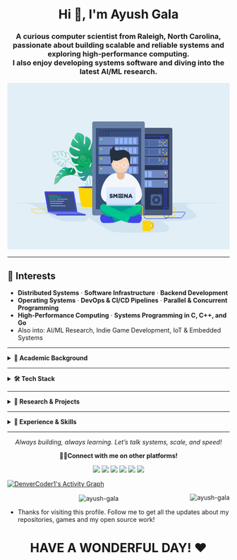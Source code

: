 <h1 align="center">Hi 👋, I'm Ayush Gala</h1>

<h3 align="center">
  A curious computer scientist from Raleigh, North Carolina,<br>
  passionate about building scalable and reliable systems and exploring high-performance computing.<br>
  I also enjoy developing systems software and diving into the latest AI/ML research.
</h3>

<p align="center">
  <img src="readmegif.gif" width="800" alt="animation">
</p>

---

## 🔭 Interests
- **Distributed Systems** · **Software Infrastructure** · **Backend Development**
- **Operating Systems** · **DevOps & CI/CD Pipelines** · **Parallel & Concurrent Programming**
- **High-Performance Computing** · **Systems Programming in C, C++, and Go**
- Also into: AI/ML Research, Indie Game Development, IoT & Embedded Systems

---

<details>
  <summary><strong>📘 Academic Background</strong></summary>

### 🎓 Graduate Coursework
- **Core:** Operating Systems, Parallel Computer Architecture, Parallel Systems, Software Engineering  
- **AI/ML:** Automated Learning & Data Analysis, Advanced Neural Networks  

### 🎓 Undergraduate Coursework
- **Core:** Data Structures & Algorithms, Databases, Computer Networks & Security, System Programming & OS, Microprocessors  
- **Electives:** High-Performance Computing, Cybersecurity, IoT, Pattern Recognition  
- **Honors:** Artificial Intelligence, Machine Learning, Deep Learning, Fuzzy Logic  
- **Math:** Discrete Mathematics, Calculus I & II, Computer Logic  

</details>

---

<details>
  <summary><strong>🛠️ Tech Stack</strong></summary>

### 🔧 Systems, HPC, & AI
- **Languages:** C, C++, Go, Python, Rust, Assembly (x86)
- **Parallelism:** CUDA, OpenMP, MPI, Slurm
- **ML Frameworks:** TensorFlow, PyTorch, Keras, Scikit-learn, DeepFilterNet3

### 🌐 Web & DevOps
- **Languages:** Java, Javascript, TypeScript, HTML/CSS, SQL, PHP
- **Frameworks:** Svelte, React.js, Express.js, Next.js, Electron.js, REST API
- **DevOps Tools:** Git, Linux, Docker, Kubernetes, Jenkins, AWS

### 🕹️ Indie Game Dev & Creative Tools
- **Languages:** C#, Lua, Python
- **Tools:** Unity, LÖVE2D, Blender, Tiled, Adobe Photoshop, Figma

### 🔌 IoT & Embedded
- **Devices:** Raspberry Pi, ESP32, Arduino
- **Frameworks:** ThingSpeak, AWS IoT
- **Languages:** Embedded C, Python, Assembly

</details>

---

<details>
  <summary><strong>🔬 Research & Projects</strong></summary>

- 📢 **Noise Cancellation in Indic Speech** – SpeechBrain & DeepFilterNet3  
- 🧭 **BLE Proximity Detection** – Tourism apps with ESP32  
- 🔐 **Hybrid Sampling for Intrusion Detection** – Optimizing NIDS performance  
- 🧠 **LLM Applications** – Integrating GPT into educational & SaaS tools  
- 🧰 **SaaS Platforms** – Full-stack tools for phishing simulation & report analysis  

</details>

---

<details>
  <summary><strong>🧠 Experience & Skills</strong></summary>

### 💻 Programming Languages
C · C++ · Go · Python · Java · JavaScript · TypeScript · Lua · SQL · HTML/CSS · Embedded C · x86 Assembly

### 🎨 Design & Creativity
Figma · Adobe Photoshop/Illustrator · Blender · Canva  
Editing · Proofreading · Technical Documentation

### 🌍 Languages Spoken
English · Hindi · Marathi · Gujarati · French

### 🎤 Communication
Public Speaking · Debates · Compeering · Panel Discussions

</details>

---

<p align="center">
  <i>Always building, always learning. Let’s talk systems, scale, and speed!</i>
</p>


<!-- <div align=right>
    <a href="https://github.com/anuraghazra/github-readme-stats">
      <img width=325 align="right" src="https://github-readme-stats.vercel.app/api/top-langs/?username=yash10102002&langs_count=20&theme=highcontrast&layout=compact" />
    </a>
</div> -->

<p align = "center">
	<strong> 👨‍💻Connect with me on other platforms!</strong>
</p>

<p align = "center">
	<a href = "https://www.linkedin.com/in/ayush-gala/" target = "_blank"><img src = "https://img.shields.io/badge/-LinkedIn-0077B5?style=for-the-badge&logo=linkedin&logoColor=white"></a>
	<a href = "mailto:ayushgala2@gmail.com/" target = "_blank"><img src = "https://img.shields.io/badge/-Gmail-D14836?style=for-the-badge&logo=gmail&logoColor=white"></a>
    <a href = "https://discord.gg/29VOID#2423" target = "_blank"><img src = "https://img.shields.io/badge/Discord-5865F2?style=for-the-badge&logo=discord&logoColor=white"></a>
	<a href = "https://twitter.com/ayushgala2/" target = "_blank"><img src = "https://img.shields.io/badge/Twitter-1DA1F2?style=for-the-badge&logo=twitter&logoColor=white"></a>
    <a href = "https://www.instagram.com/_.ayukiddinme._/" target = "_blank"><img src = "https://img.shields.io/badge/Instagram-E4405F?style=for-the-badge&logo=instagram&logoColor=white"></a>
	<a href = "https://fb.com/ayush gala" target = "_blank"><img src = "https://img.shields.io/badge/Facebook-4267B2?style=for-the-badge&logo=facebook&logoColor=white"></a>
	</p>

<p>
	<a href="https://github.com/ashutosh00710/github-readme-activity-graph"><img alt="DenverCoder1's Activity Graph" src="https://github-readme-activity-graph.vercel.app/graph?username=Ayush-Gala&bg_color=1F222E&color=F8D866&line=F85D7F&point=FFFFFF&hide_border=true" /></a>
</p>

<p align="center">
	<img align="center" src="https://github-readme-stats.vercel.app/api/top-langs?username=ayush-gala&show_icons=true&locale=en" alt="ayush-gala" />
	<img align="right" src="https://komarev.com/ghpvc/?username=ayush-gala&label=Profile%20views&color=0e75b6&style=flat" alt="ayush-gala" />
</p>

 - Thanks for visiting this profile. Follow me to get all the updates about my repositories, games and my open source work!
<h1 align = "center">HAVE A WONDERFUL DAY! ❤</h1>
<br>
